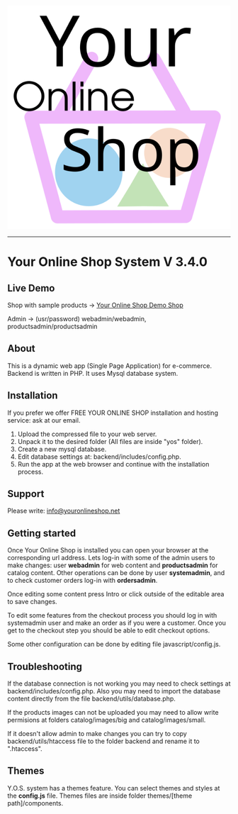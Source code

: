 
![Your Online Shop](images/logotype.svg "Your Online Shop")

----------------------------------------------------------------------

# Your Online Shop System V 3.4.0

## Live Demo

Shop with sample products -> [Your Online Shop Demo Shop](https://youronlineshop.net/sample/)

Admin -> (usr/password) webadmin/webadmin, productsadmin/productsadmin


## About

This is a dynamic web app (Single Page Application) for e-commerce. Backend is written in PHP. It uses Mysql database system.


## Installation

If you prefer we offer FREE YOUR ONLINE SHOP installation and hosting service: ask at our email.

1. Upload the compressed file to your web server.
2. Unpack it to the desired folder (All files are inside "yos" folder).
3. Create a new mysql database.
4. Edit database settings at: backend/includes/config.php.
5. Run the app at the web browser and continue with the installation process.


## Support

Please write: info@youronlineshop.net


## Getting started

Once Your Online Shop is installed you can open your browser at the corresponding url address. Lets log-in with some of the admin users to make changes: user **webadmin** for web content and **productsadmin** for catalog content. Other operations can be done by user **systemadmin**, and to check customer orders log-in with **ordersadmin**.

Once editing some content press Intro or click outside of the editable area to save changes.

To edit some features from the checkout process you should log in with systemadmin user and make an order as if you were a customer. Once you get to the checkout step you should be able to edit checkout options.

Some other configuration can be done by editing file javascript/config.js.


## Troubleshooting


If the database connection is not working you may need to check settings at backend/includes/config.php. Also you may need to import the database content directly from the file backend/utils/database.php.

If the products images can not be uploaded you may need to allow write permisions at folders catalog/images/big and catalog/images/small.

If it doesn't allow admin to make changes you can try to copy backend/utils/htaccess file to the folder backend and rename it to ".htaccess".


## Themes


Y.O.S. system has a themes feature. You can select themes and styles at the **config.js** file. Themes files are inside folder themes/[theme path]/components.